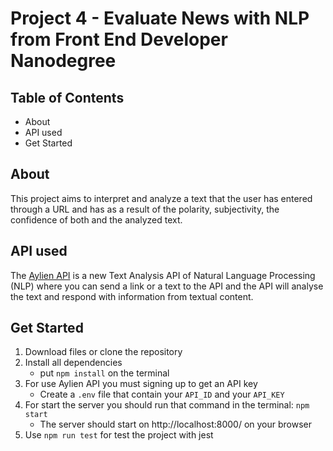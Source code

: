 # Project 4 - Evaluate News with NLP from Front End Developer Nanodegree

## Table of Contents
* About
* API used
* Get Started


## About
This project aims to interpret and analyze a text that the user has entered through a URL and has as a result of the polarity, subjectivity, the confidence of both and the analyzed text.


## API used
The [Aylien API](https://aylien.com/) is a new Text Analysis API of Natural Language Processing (NLP) where you can send a link or a text to the API and the API will analyse the text and respond with information from textual content.


## Get Started
1. Download files or clone the repository
2. Install all dependencies
    * put `npm install` on the terminal
3. For use Aylien API you must signing up to get an API key
    * Create a `.env` file that contain your `API_ID` and your `API_KEY`
4. For start the server you should run that command in the terminal: `npm start`
    * The server should start on http://localhost:8000/ on your browser
5. Use `npm run test` for test the project with jest